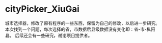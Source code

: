 # cityPicker_XiuGai
城市选择器，修改了原有程序的一些东西，保留为自己的修改，以后进一步研究。
本次找到一个问题，每次选择的省，市数据后县级数据没有变化即：省-市-枞阳县。
后续还会有一些研究，谢谢项目提供者。
